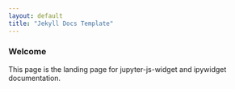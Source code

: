 ```yaml
---
layout: default
title: "Jekyll Docs Template"
---
```


### Welcome

This page is the landing page for jupyter-js-widget and ipywidget documentation.

<script>
console.log('hello world');
</script>

